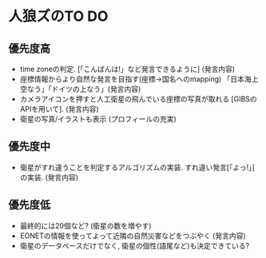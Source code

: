 # 人狼ズのTO DO

## 優先度高
- time zoneの判定. [「こんばんは!」など発言できるように] (発言内容)
- 座標情報からより自然な発言を目指す(座標->国名へのmapping) 「日本海上空なう」「ドイツの上なう」(発言内容)
- カメラアイコンを押すと人工衛星の飛んでいる座標の写真が取れる [GIBSのAPIを用いて]. (発言内容)   
- 衛星の写真/イラストも表示 (プロフィールの充実)

## 優先度中
- 衛星がすれ違うことを判定するアルゴリズムの実装. すれ違い発言[「よっ!」]の実装. (発言内容)

## 優先度低
- 最終的には20個など? (衛星の数を増やす)
- EONETの情報を使ってよって近隣の自然災害などをつぶやく (発言内容)
- 衛星のデータベースだけでなく, 衛星の個性(語尾など)も決定できている?
